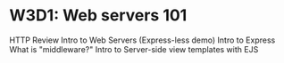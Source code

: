 W3D1: Web servers 101
=====================

HTTP Review
Intro to Web Servers (Express-less demo)
Intro to Express
What is "middleware?"
Intro to Server-side view templates with EJS
